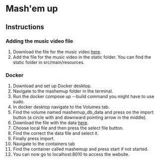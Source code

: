 # Mash'em up

## Instructions
### Adding the music video file
1. Download the file for the music video [here](https://drive.google.com/file/d/1Jj-9WKGNk47B75hzEhVNGTHpdiAgUJIr/view?usp=sharing). 
2. Add the file for the music video in the static folder. You can find the static folder in src/main/resources.

### Docker
1. Download and set up Docker desktop.
2. Navigate to the mashemup folder in the terminal.
3. Run the docker compose up --build command you might have to use sudo. 
4. In docker desktop navigate to the Volumes tab.
5. Find the volume named mashemup_db_data and press on the import button (a circle with and downward pointing arrow in the middle).
6. Download the file with the data [here](https://drive.google.com/file/d/1s6Rcivhqvtn9YP5gCKgNUNquQx_hutCN/view?usp=sharing).
7. Choose local file and then press the select file button. 
8. Find the correct the data file and select it.
9. Finally press import. 
10. Navigate to the containers tab
11. Find the container called mashemup and press start if not started.
12. You can now go to localhost:8010 to access the website. 

